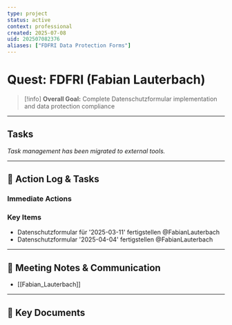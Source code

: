 ```yaml
---
type: project
status: active
context: professional
created: 2025-07-08
uid: 202507082376
aliases: ["FDFRI Data Protection Forms"]
---
```


# Quest: FDFRI (Fabian Lauterbach)

> [!info]
> **Overall Goal:** Complete Datenschutzformular implementation and data protection compliance

---

## Tasks

*Task management has been migrated to external tools.*

---

## 📝 Action Log & Tasks

### Immediate Actions
### Key Items
- Datenschutzformular für '2025-03-11' fertigstellen @FabianLauterbach
- Datenschutzformular '2025-04-04' fertigstellen @FabianLauterbach

---

## 💬 Meeting Notes & Communication
- [[Fabian_Lauterbach]]

---

## 📎 Key Documents